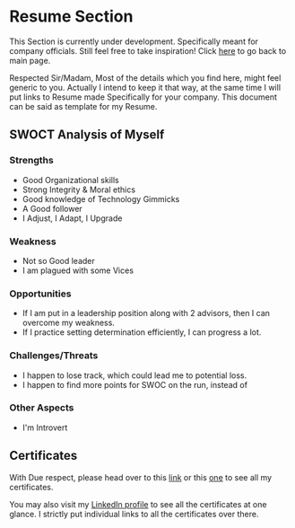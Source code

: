 <!-- @format -->

# Resume Section

This Section is currently under development. Specifically meant for company officials.
Still feel free to take inspiration!
Click [here](README.md) to go back to main page.

Respected Sir/Madam,
Most of the details which you find here, might feel generic to you. Actually I intend to keep it that way, at the same time I will put links to Resume made Specifically for your company. This document can be said as template for my Resume.

<script type="text/javascript" src="https://platform.linkedin.com/badges/js/profile.js" async defer></script>

## SWOCT Analysis of Myself

### Strengths

-   Good Organizational skills
-   Strong Integrity & Moral ethics
-   Good knowledge of Technology Gimmicks
-   A Good follower
-   I Adjust, I Adapt, I Upgrade

### Weakness

-   Not so Good leader
-   I am plagued with some Vices

### Opportunities

-   If I am put in a leadership position along with 2 advisors, then I can overcome my weakness.
-   If I practice setting determination efficiently, I can progress a lot.

### Challenges/Threats

-   I happen to lose track, which could lead me to potential loss.
-   I happen to find more points for SWOC on the run, instead of

### Other Aspects

-   I'm Introvert

## Certificates

With Due respect, please head over to this [link](https://bit.ly/2HO5GwO) or this [one](https://1drv.ms/u/s!AqbOAR5ggpjcgcVQxXjLoGFA-TaG8w?e=woTWb5) to see all my certificates.

You may also visit my [LinkedIn profile](http://bit.ly/mrdghLI) to see all the certificates at one glance. I strictly put individual links to all the certificates over there.
